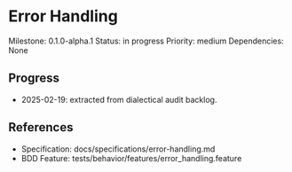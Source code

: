 # Error Handling
Milestone: 0.1.0-alpha.1
Status: in progress
Priority: medium
Dependencies: None

## Progress
- 2025-02-19: extracted from dialectical audit backlog.

## References
- Specification: docs/specifications/error-handling.md
- BDD Feature: tests/behavior/features/error_handling.feature
